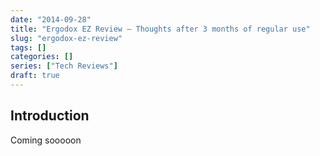 ```yaml
--- 
date: "2014-09-28"
title: "Ergodox EZ Review — Thoughts after 3 months of regular use"
slug: "ergodox-ez-review" 
tags: []
categories: []
series: ["Tech Reviews"]
draft: true
---
```


## Introduction

Coming sooooon